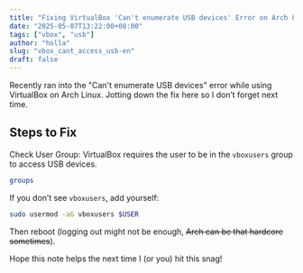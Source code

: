```yaml
---
title: "Fixing VirtualBox 'Can't enumerate USB devices' Error on Arch Linux"
date: "2025-05-07T13:22:00+08:00"
tags: ["vbox", "usb"]
author: "holla"
slug: "vbox_cant_access_usb-en"
draft: false
---
```


Recently ran into the "Can't enumerate USB devices" error while using VirtualBox on Arch Linux. Jotting down the fix here so I don’t forget next time.
<!--more-->

## Steps to Fix

Check User Group:
VirtualBox requires the user to be in the `vboxusers` group to access USB devices.
```bash
groups
```

If you don’t see `vboxusers`, add yourself:
```bash
sudo usermod -aG vboxusers $USER
```

Then reboot (logging out might not be enough, ~~Arch can be that hardcore sometimes~~).

Hope this note helps the next time I (or you) hit this snag!
